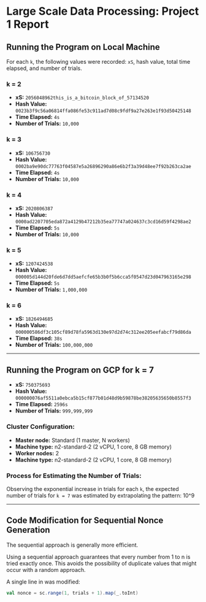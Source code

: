 # Large Scale Data Processing: Project 1 Report

## Running the Program on Local Machine

For each `k`, the following values were recorded: `xS`, hash value, total time elapsed, and number of trials.

### k = 2
- **xS:** `2056048962this_is_a_bitcoin_block_of_57134520`
- **Hash Value:** `0023b3f9c56a06814ffa086fe53c911ad7d08c9fdf9a27e263e1f93d50425148`
- **Time Elapsed:** `4s`
- **Number of Trials:** `10,000`

### k = 3
- **xS:** `106756730`
- **Hash Value:** `0002ba9e90dc77763f04587e5a26896290a86e6b2f3a39d48ee7f92b263ca2ae`
- **Time Elapsed:** `4s`
- **Number of Trials:** `10,000`

### k = 4
- **xS:** `2020806387`
- **Hash Value:** `0000ad2207705eda872a4129b47212b35ea77747a024637c3cd16d59f4298ae2`
- **Time Elapsed:** `5s`
- **Number of Trials:** `10,000`

### k = 5
- **xS:** `1207424538`
- **Hash Value:** `000005d144d20fde6d7dd5aefcfe65b3b0f5b6cca5f0547d23d047963165e298`
- **Time Elapsed:** `5s`
- **Number of Trials:** `1,000,000`

### k = 6
- **xS:** `1826494685`
- **Hash Value:** `000000586df3c105cf89d78fa5963d130e97d2d74c312ee205eefabcf79d86da`
- **Time Elapsed:** `38s`
- **Number of Trials:** `100,000,000`

---

## Running the Program on GCP for k = 7

- **xS:** `750375693`
- **Hash Value:** `000000076af5511a0ebca5b15cf877b01d48d9b59878be38205635650b8557f3`
- **Time Elapsed:** `2596s`
- **Number of Trials:** `999,999,999`

### Cluster Configuration:
- **Master node:** Standard (1 master, N workers)
- **Machine type:** n2-standard-2 (2 vCPU, 1 core, 8 GB memory)
- **Worker nodes:** 2
- **Machine type:** n2-standard-2 (2 vCPU, 1 core, 8 GB memory)

### Process for Estimating the Number of Trials:
Observing the exponential increase in trials for each `k`, the expected number of trials for `k = 7` was estimated by extrapolating the pattern: 10^9


---

## Code Modification for Sequential Nonce Generation

The sequential approach is generally more efficient.

Using a sequential approach guarantees that every number from 1 to n is tried exactly once. This avoids the possibility of duplicate values that might occur with a random approach. 

A single line in was modified:

```scala
val nonce = sc.range(1, trials + 1).map(_.toInt)


